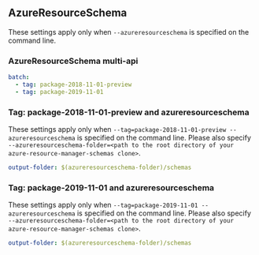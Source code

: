 ## AzureResourceSchema

These settings apply only when `--azureresourceschema` is specified on the command line.

### AzureResourceSchema multi-api

``` yaml $(azureresourceschema) && $(multiapi)
batch:
  - tag: package-2018-11-01-preview
  - tag: package-2019-11-01
```

### Tag: package-2018-11-01-preview and azureresourceschema

These settings apply only when `--tag=package-2018-11-01-preview --azureresourceschema` is specified on the command line.
Please also specify `--azureresourceschema-folder=<path to the root directory of your azure-resource-manager-schemas clone>`.

``` yaml $(tag) == 'package-2018-11-01-preview' && $(azureresourceschema)
output-folder: $(azureresourceschema-folder)/schemas
```

### Tag: package-2019-11-01 and azureresourceschema

These settings apply only when `--tag=package-2019-11-01 --azureresourceschema` is specified on the command line.
Please also specify `--azureresourceschema-folder=<path to the root directory of your azure-resource-manager-schemas clone>`.

``` yaml $(tag) == 'package-2019-11-01' && $(azureresourceschema)
output-folder: $(azureresourceschema-folder)/schemas
```

